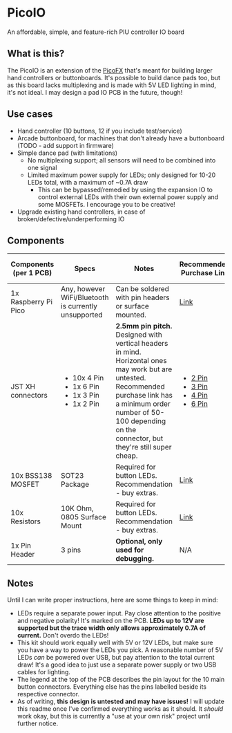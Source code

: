 # PicoIO
An affordable, simple, and feature-rich PIU controller IO board

## What is this?
The PicoIO is an extension of the [PicoFX](https://github.com/dj505/PicoFX) that's meant for building larger hand controllers or buttonboards. It's possible to build dance pads too, but as this board lacks multiplexing and is made with 5V LED lighting in mind, it's not ideal. I may design a pad IO PCB in the future, though!

## Use cases
* Hand controller (10 buttons, 12 if you include test/service)
* Arcade buttonboard, for machines that don't already have a buttonboard (TODO - add support in firmware)
* Simple dance pad (with limitations)
    * No multiplexing support; all sensors will need to be combined into one signal
    * Limited maximum power supply for LEDs; only designed for 10-20 LEDs total, with a maximum of ~0.7A draw
        * This can be bypassed/remedied by using the expansion IO to control external LEDs with their own external power supply and some MOSFETs. I encourage you to be creative!
* Upgrade existing hand controllers, in case of broken/defective/underperforming IO

## Components
| Components (per 1 PCB) | Specs | Notes | Recommended Purchase Link | Approximate Min. Cost of Components |
|------------------------|-------|-------|---------------------------|-----------------------------------------|
|1x Raspberry Pi Pico|Any, however WiFi/Bluetooth is currently unsupported|Can be soldered with pin headers or surface mounted.|[Link](https://www.digikey.ca/en/products/detail/raspberry-pi/SC0915/13624793)|$4|
|JST XH connectors|<ul><li>10x 4 Pin</li><li>1x 6 Pin</li><li>1x 3 Pin</li><li>1x 2 Pin</li></ul>|**2.5mm pin pitch.** Designed with vertical headers in mind. Horizontal ones may work but are untested. Recommended purchase link has a minimum order number of 50-100 depending on the connector, but they're still super cheap.|<ul><li>[2 Pin](https://www.lcsc.com/product-detail/Wire-To-Board-Wire-To-Wire-Connector_HCTL-XH-2A_C3012117.html)</li><li>[3 Pin](https://www.lcsc.com/product-detail/Wire-To-Board-Wire-To-Wire-Connector_HCTL-XH-3A_C3012118.html)</li><li>[4 Pin](https://www.lcsc.com/product-detail/Wire-To-Board-Wire-To-Wire-Connector_HCTL-XH-4A_C2908602.html)</li><li>[6 Pin](https://www.lcsc.com/product-detail/Wire-To-Board-Wire-To-Wire-Connector_HCTL-XH-6A_C2908604.html)</li></ul>|$2.50|
|10x BSS138 MOSFET|SOT23 Package|Required for button LEDs. Recommendation - buy extras.|[Link](https://www.lcsc.com/product-detail/MOSFETs_Yangzhou-Yangjie-Elec-Tech-BSS138_C400505.html)|$0.40|
|10x Resistors|10K Ohm, 0805 Surface Mount|Required for button LEDs. Recommendation - buy extras.|[Link](https://www.lcsc.com/product-detail/Chip-span-style-background-color-ff0-Resistor-span-Surface-Mount_Viking-Tech-AR05DTC1001_C416059.html)|$1|
|1x Pin Header|3 pins|**Optional, only used for debugging.**|N/A|N/A|

## Notes
Until I can write proper instructions, here are some things to keep in mind:
* LEDs require a separate power input. Pay close attention to the positive and negative polarity! It's marked on the PCB. **LEDs up to 12V are supported but the trace width only allows approximately 0.7A of current.** Don't overdo the LEDs!
* This kit should work equally well with 5V or 12V LEDs, but make sure you have a way to power the LEDs you pick. A reasonable number of 5V LEDs *can* be powered over USB, but pay attention to the total current draw! It's a good idea to just use a separate power supply or two USB cables for lighting.
* The legend at the top of the PCB describes the pin layout for the 10 main button connectors. Everything else has the pins labelled beside its respective connector.
* As of writing, **this design is untested and may have issues!** I will update this readme once I've confirmed everything works as it should. It *should* work okay, but this is currently a "use at your own risk" project until further notice.
